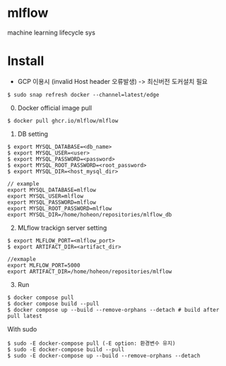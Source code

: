 # mlflow
machine learning lifecycle sys

# Install
- GCP 이용시 (invalid Host header 오류발생) -> 최신버전 도커설치 필요
```
$ sudo snap refresh docker --channel=latest/edge
```

0. Docker official image pull
```
$ docker pull ghcr.io/mlflow/mlflow
```

1. DB setting
```/bin/bash
$ export MYSQL_DATABASE=<db_name>
$ export MYSQL_USER=<user>
$ export MYSQL_PASSWORD=<password>
$ export MYSQL_ROOT_PASSWORD=<root_password>
$ export MYSQL_DIR=<host_mysql_dir>

// example
export MYSQL_DATABASE=mlflow
export MYSQL_USER=mlflow
export MYSQL_PASSWORD=mlflow
export MYSQL_ROOT_PASSWORD=mlflow
export MYSQL_DIR=/home/hoheon/repositories/mlflow_db
```

2. MLflow trackign server setting
```/bin/bash
$ export MLFLOW_PORT=<mlflow_port>
$ export ARTIFACT_DIR=<artifact_dir>

//exmaple
export MLFLOW_PORT=5000
export ARTIFACT_DIR=/home/hoheon/repositories/mlflow
```


3. Run
```/bin/bash
$ docker compose pull
$ docker compose build --pull
$ docker compose up --build --remove-orphans --detach # build after pull latest
```

With sudo
```/bin/absh
$ sudo -E docker-compose pull (-E option: 환경변수 유지)
$ sudo -E docker-compose build --pull
$ sudo -E docker-compose up --build --remove-orphans --detach
```
